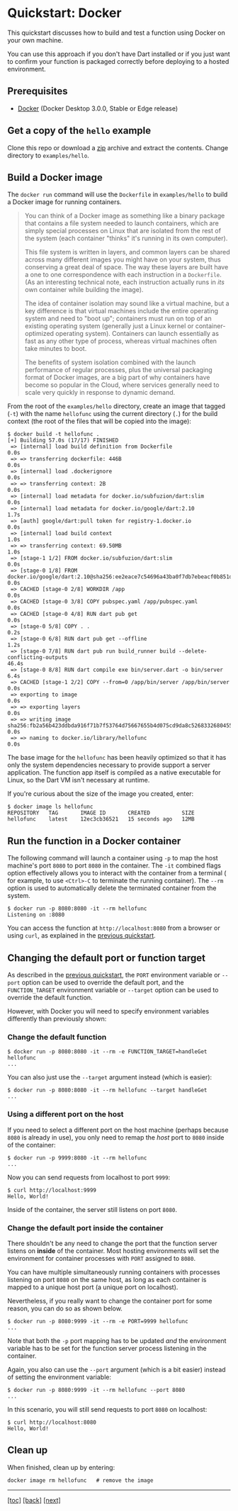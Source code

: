 # Quickstart: Docker

This quickstart discusses how to build and test a function using Docker on your
own machine.

You can use this approach if you don't have Dart installed or if you just want
to confirm your function is packaged correctly before deploying to a hosted
environment.

## Prerequisites

* [Docker] (Docker Desktop 3.0.0, Stable or Edge release)

## Get a copy of the `hello` example

Clone this repo or download a [zip] archive and extract the contents. Change
directory to `examples/hello`.

## Build a Docker image

The `docker run` command will use the `Dockerfile` in `examples/hello` to build
a Docker image for running containers.

> You can think of a Docker image as something like a binary package that
> contains a file system needed to launch containers, which are simply special
> processes on Linux that are isolated from the rest of the system (each
> container "thinks" it's running in its own computer).
>
> This file system is written in layers, and common layers can be shared across
> many different images you might have on your system, thus conserving a great
> deal of space. The way these layers are built have a one to one correspondence
> with each instruction in a `Dockerfile`. (As an interesting technical note,
> each instruction actually runs in *its* own container while building the
> image).
>
> The idea of container isolation may sound like a virtual machine, but a key
> difference is that virtual machines include the entire operating system
> and need to "boot up"; containers must run on top of an existing operating
> system (generally just a Linux kernel or container-optimized operating
> system). Containers can launch essentially as fast as any other type of
> process, whereas virtual machines often take minutes to boot.
>
> The benefits of system isolation combined with the launch performance of
> regular processes, plus the universal packaging format of Docker images, are a
> big part of why containers have become so popular in the Cloud, where services
> generally need to scale very quickly in response to dynamic demand.

From the root of the `examples/hello` directory, create an image that tagged
(`-t`) with the name `hellofunc` using the current directory (`.`) for the build
context (the root of the files that will be copied into the image):

```shell
$ docker build -t hellofunc .
[+] Building 57.0s (17/17) FINISHED
 => [internal] load build definition from Dockerfile                                                                                 0.0s
 => => transferring dockerfile: 446B                                                                                                 0.0s
 => [internal] load .dockerignore                                                                                                    0.0s
 => => transferring context: 2B                                                                                                      0.0s
 => [internal] load metadata for docker.io/subfuzion/dart:slim                                                                       0.0s
 => [internal] load metadata for docker.io/google/dart:2.10                                                                          1.7s
 => [auth] google/dart:pull token for registry-1.docker.io                                                                           0.0s
 => [internal] load build context                                                                                                    1.0s
 => => transferring context: 69.50MB                                                                                                 1.0s
 => [stage-1 1/2] FROM docker.io/subfuzion/dart:slim                                                                                 0.0s
 => [stage-0 1/8] FROM docker.io/google/dart:2.10@sha256:ee2eace7c54696a43ba0f7db7ebeacf0b851d199cecd3bf4d7e3863a01dcbbf0            0.0s
 => CACHED [stage-0 2/8] WORKDIR /app                                                                                                0.0s
 => CACHED [stage-0 3/8] COPY pubspec.yaml /app/pubspec.yaml                                                                         0.0s
 => CACHED [stage-0 4/8] RUN dart pub get                                                                                            0.0s
 => [stage-0 5/8] COPY . .                                                                                                           0.2s
 => [stage-0 6/8] RUN dart pub get --offline                                                                                         1.2s
 => [stage-0 7/8] RUN dart pub run build_runner build --delete-conflicting-outputs                                                  46.4s
 => [stage-0 8/8] RUN dart compile exe bin/server.dart -o bin/server                                                                 6.4s
 => CACHED [stage-1 2/2] COPY --from=0 /app/bin/server /app/bin/server                                                               0.0s
 => exporting to image                                                                                                               0.0s
 => => exporting layers                                                                                                              0.0s
 => => writing image sha256:fb2a56b423ddbda916f71b7f53764d75667655b4d075cd9da8c5268332680455                                         0.0s
 => => naming to docker.io/library/hellofunc                                                                                         0.0s
```

The base image for the `hellofunc` has been heavily optimized so that it has
only the system dependencies necessary to provide support a server application.
The function app itself is compiled as a native executable for Linux, so the
Dart VM isn't necessary at runtime.

If you're curious about the size of the image you created, enter:

```shell
$ docker image ls hellofunc
REPOSITORY   TAG       IMAGE ID       CREATED          SIZE
hellofunc    latest    12ec3cb36521   15 seconds ago   12MB
```

## Run the function in a Docker container

The following command will launch a container using `-p` to map the host
machine's port `8080` to port `8080` in the container. The `-it` combined flags
option effectively allows you to interact with the container from a terminal (
for example, to use `<Ctrl>-C` to terminate the running container). The `--rm`
option is used to automatically delete the terminated container from the system.

```shell
$ docker run -p 8080:8080 -it --rm hellofunc
Listening on :8080
```

You can access the function at `http://localhost:8080` from a browser or using
`curl`, as explained in the [previous quickstart](01-quickstart-dart.md).

## Changing the default port or function target

As described in the [previous quickstart](01-quickstart-dart.md), the
`PORT` environment variable or `--port` option can be used to override the
default port, and the `FUNCTION_TARGET` environment variable or `--target`
option can be used to override the default function.

However, with Docker you will need to specify environment variables differently
than previously shown:

### Change the default function

```shell
$ docker run -p 8080:8080 -it --rm -e FUNCTION_TARGET=handleGet hellofunc
...
```

You can also just use the `--target` argument instead (which is easier):

```shell
$ docker run -p 8080:8080 -it --rm hellofunc --target handleGet
...
```

### Using a different port on the host

If you need to select a different port on the host machine (perhaps
because `8080` is already in use), you only need to remap the
*host* port to `8080` inside of the container:

```shell
$ docker run -p 9999:8080 -it --rm hellofunc
...
```

Now you can send requests from localhost to port `9999`:

```shell
$ curl http://localhost:9999
Hello, World!
```

Inside of the container, the server still listens on port `8080`.

### Change the default port inside the container

There shouldn't be any need to change the port that the function server listens
on **inside** of the container. Most hosting environments will set the
environment for container processes with `PORT` assigned to `8080`.

You can have multiple simultaneously running containers with processes listening
on port `8080` on the same host, as long as each container is mapped to a unique
host port (a unique port on localhost).

Nevertheless, if you really want to change the container port for some reason,
you can do so as shown below.

```shell
$ docker run -p 8080:9999 -it --rm -e PORT=9999 hellofunc
...
```

Note that both the `-p` port mapping has to be updated *and* the environment
variable has to be set for the function server process listening in the
container.

Again, you also can  use the `--port` argument (which is a bit easier)
instead of setting the environment variable:

```shell
$ docker run -p 8080:9999 -it --rm hellofunc --port 8080
...
```

In this scenario, you will still send requests to port `8080` on localhost:

```shell
$ curl http://localhost:8080
Hello, World!
```

## Clean up

When finished, clean up by entering:

```shell
docker image rm hellofunc   # remove the image
```

---
[[toc]](../README.md)
[[back]](01-quickstart-dart.md)
[[next]](03-quickstart-cloudrun.md)

<!-- reference links -->
[docker]: https://docs.docker.com/get-docker/
[zip]: https://github.com/GoogleCloudPlatform/functions-framework-dart/archive/main.zip
